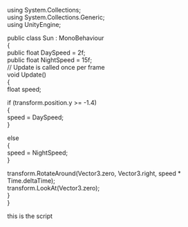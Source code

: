 using System.Collections;  
using System.Collections.Generic;  
using UnityEngine;

public class Sun : MonoBehaviour  
{  
public float DaySpeed = 2f;  
public float NightSpeed = 15f;  
// Update is called once per frame  
void Update()  
{  
float speed;

if (transform.position.y >= -1.4)  
{  
speed = DaySpeed;  
}

else  
{  
speed = NightSpeed;  
}

transform.RotateAround(Vector3.zero, Vector3.right, speed * Time.deltaTime);  
transform.LookAt(Vector3.zero);  
}  
}

this is the script